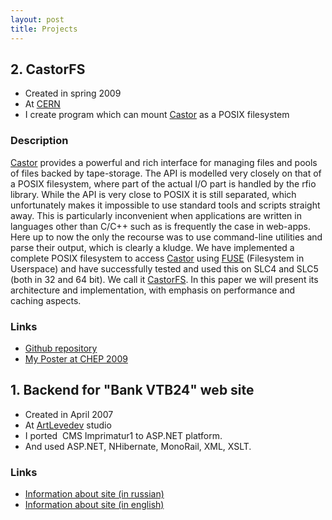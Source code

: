 ```yaml
---
layout: post
title: Projects
---
```


## 2. CastorFS

* Created in spring&nbsp;2009
* At <a href="http://cern.ch">CERN</a>
* I create  program which can mount <a href="http://castor.web.cern.ch/castor/">Castor</a> as a POSIX&nbsp;filesystem


### Description
<a href="http://castor.web.cern.ch/castor/">Castor</a> provides a powerful and rich interface for managing files and pools of
files backed by tape-storage. The API is modelled very closely on that of a POSIX filesystem,
where part of the actual I/O part is handled by the rfio library. While the API is very close
to POSIX it is still separated, which unfortunately makes it impossible to use standard tools
and scripts straight away. This is particularly inconvenient when applications are written in
languages other than C/C++ such as is frequently the case in web-apps. Here up to now the
only the recourse was to use command-line utilities and parse their output, which is clearly a
kludge. We have implemented a complete POSIX filesystem to access <a href="http://castor.web.cern.ch/castor/">Castor</a> using <a href="http://fuse.sourceforge.net/">FUSE</a>
(Filesystem in Userspace) and have successfully tested and used this on SLC4 and SLC5 (both
in 32 and 64 bit). We call it <a href="http://github.com/mazurov/castorfs">CastorFS</a>. In this paper we will present its architecture and
implementation, with emphasis on performance and caching&nbsp;aspects.

### Links
* <a href="http://github.com/mazurov/castorfs">Github&nbsp;repository</a></li>
* <a href="http://picasaweb.google.com/Alexander.Mazurov/Prague2009#5321176214170319746">My Poster at CHEP&nbsp;2009</a>

## 1. Backend for "Bank VTB24" web site
* Created in April&nbsp;2007
* At <a href="http://www.artlebedev.ru">ArtLevedev</a>&nbsp;studio
* I ported  CMS Imprimatur1 to ASP.NET&nbsp;platform.
* And used ASP.NET, NHibernate, MonoRail, XML,&nbsp;XSLT.

### Links
* <a href="http://www.artlebedev.ru/everything/vneshtorgbank/24/">Information about site (in&nbsp;russian)</a>
* <a href="http://www.artlebedev.com/everything/vneshtorgbank/24/">Information about site (in&nbsp;english)</a>
